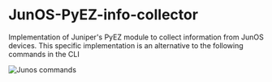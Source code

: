 # JunOS-PyEZ-info-collector
Implementation of Juniper's PyEZ module to collect information from JunOS devices.  This specific implementation is an alternative to the following commands in the CLI

![Junos commands](http://i.imgur.com/LxLCmTP.png)

